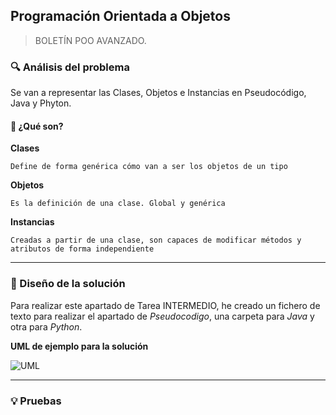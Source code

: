 ## Programación Orientada a Objetos




> BOLETÍN POO AVANZADO.



### 🔍 Análisis del problema




Se van a representar las Clases, Objetos e Instancias en Pseudocódigo, Java y Phyton.




#### 🤔 ¿Qué son?




**Clases**




`Define de forma genérica cómo van a ser los objetos de un tipo`




**Objetos**




`Es la definición de una clase. Global y genérica`




**Instancias**




`Creadas a partir de una clase, son capaces de modificar métodos y atributos de forma independiente`




---




### 📐 Diseño de la solución




Para realizar este apartado de Tarea INTERMEDIO, he creado un fichero de texto para realizar el apartado de _Pseudocodigo_, una carpeta para _Java_ y otra para _Python_.







**UML de ejemplo para la solución**

![UML](docs/UML.PNG)




---




### 💡 Pruebas
